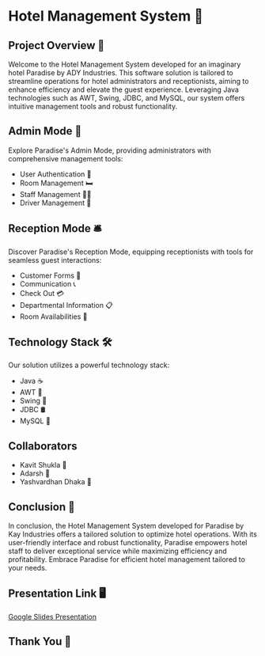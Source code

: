 # Hotel Management System 🏨



## Project Overview 📝
Welcome to the Hotel Management System developed for an imaginary hotel Paradise by ADY Industries. This software solution is tailored to streamline operations for hotel administrators and receptionists, aiming to enhance efficiency and elevate the guest experience. Leveraging Java technologies such as AWT, Swing, JDBC, and MySQL, our system offers intuitive management tools and robust functionality.

## Admin Mode 🔧
Explore Paradise's Admin Mode, providing administrators with comprehensive management tools:
- User Authentication 🔑
- Room Management 🛏️
- Staff Management 👨‍💼
- Driver Management 🚗

## Reception Mode 🛎️
Discover Paradise's Reception Mode, equipping receptionists with tools for seamless guest interactions:
- Customer Forms 📄
- Communication 📞
- Check Out 💳
- Departmental Information 📋
- Room Availabilities 🛌

## Technology Stack 🛠️
Our solution utilizes a powerful technology stack:
- Java ☕
- AWT 🎨
- Swing 🔄
- JDBC 🛢️
- MySQL 🐬

## Collaborators
- Kavit Shukla 🚀
- Adarsh 🌟
- Yashvardhan Dhaka 💼

## Conclusion 🎉
In conclusion, the Hotel Management System developed for Paradise by Kay Industries offers a tailored solution to optimize hotel operations. With its user-friendly interface and robust functionality, Paradise empowers hotel staff to deliver exceptional service while maximizing efficiency and profitability. Embrace Paradise for efficient hotel management tailored to your needs.

## Presentation Link 🖥️
[Google Slides Presentation](https://docs.google.com/presentation/d/1CXBNHmlsu5CvXmhhoxdX7aODhZ_r0yxyHl2PSmn3uak/edit?usp=sharing)


## Thank You 🙏
